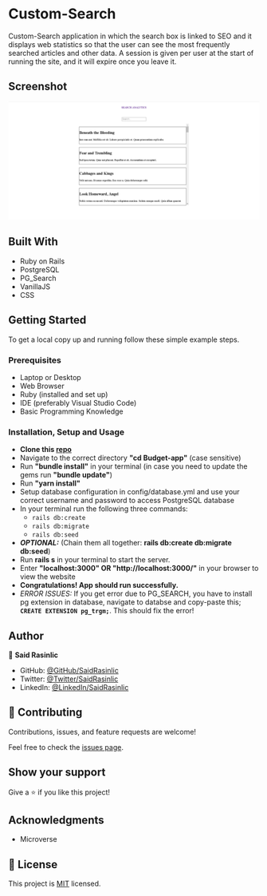 # Custom-Search

Custom-Search application in which the search box is linked to SEO and it displays web statistics so that the user can see the most frequently searched articles and other data. A session is given per user at the start of running the site, and it will expire once you leave it.


## Screenshot
<p align="center"><img src="./app/assets/images/Custom-Search-Desktop.png" alt="Desktop Snapshot" /></>


## Built With

- Ruby on Rails
- PostgreSQL
- PG_Search
- VanillaJS
- CSS

## Getting Started

To get a local copy up and running follow these simple example steps.

### Prerequisites

- Laptop or Desktop
- Web Browser
- Ruby (installed and set up)
- IDE (preferably Visual Studio Code)
- Basic Programming Knowledge

### Installation, Setup and Usage

- **Clone this [repo](https://github.com/SaidRasinlic/Custom-Search)**
- Navigate to the correct directory **"cd Budget-app"** (case sensitive)
- Run **"bundle install"** in your terminal (in case you need to update the gems run **"bundle update"**)
- Run **"yarn install"**
- Setup database configuration in config/database.yml and use your correct username and password to access PostgreSQL database
- In your terminal run the following three commands:
  - `rails db:create`
  - `rails db:migrate`
  - `rails db:seed`
- **_OPTIONAL:_** (Chain them all together: **rails db:create db:migrate db:seed**)
- Run **rails s** in your terminal to start the server.
- Enter **"localhost:3000" OR "http://localhost:3000/"** in your browser to view the website
- **Congratulations! App should run successfully.**
- _ERROR ISSUES:_ If you get error due to PG_SEARCH, you have to install pg extension in database, navigate to databse and copy-paste this; **`CREATE EXTENSION pg_trgm;`**. This should fix the error!


## Author

👤 **Said Rasinlic**

- GitHub: [@GitHub/SaidRasinlic](https://github.com/SaidRasinlic)
- Twitter: [@Twitter/SaidRasinlic](https://twitter.com/SaidRasinlic)
- LinkedIn: [@LinkedIn/SaidRasinlic](https://www.linkedin.com/in/SaidRasinlic)


## 🤝 Contributing

Contributions, issues, and feature requests are welcome!

Feel free to check the [issues page](../../issues/).

## Show your support

Give a ⭐️ if you like this project!

## Acknowledgments

- Microverse 

## 📝 License

This project is [MIT](LICENSE) licensed.
